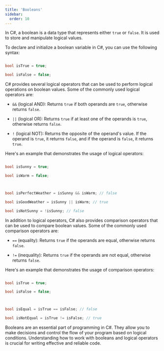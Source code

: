 ```yaml
---
title: 'Booleans'
sidebar:
  order: 10
---
```


 



In C#, a boolean is a data type that represents either `true` or `false`. It is used to store and manipulate logical values.





To declare and initialize a boolean variable in C#, you can use the following syntax:



```csharp

bool isTrue = true;

bool isFalse = false;

```





C# provides several logical operators that can be used to perform logical operations on boolean values. Some of the commonly used logical operators are:



- `&&` (logical AND): Returns `true` if both operands are `true`, otherwise returns `false`.

- `||` (logical OR): Returns `true` if at least one of the operands is `true`, otherwise returns `false`.

- `!` (logical NOT): Returns the opposite of the operand's value. If the operand is `true`, it returns `false`, and if the operand is `false`, it returns `true`.



Here's an example that demonstrates the usage of logical operators:



```csharp

bool isSunny = true;

bool isWarm = false;



bool isPerfectWeather = isSunny && isWarm; // false

bool isGoodWeather = isSunny || isWarm; // true

bool isNotSunny = !isSunny; // false

```





In addition to logical operators, C# also provides comparison operators that can be used to compare boolean values. Some of the commonly used comparison operators are:



- `==` (equality): Returns `true` if the operands are equal, otherwise returns `false`.

- `!=` (inequality): Returns `true` if the operands are not equal, otherwise returns `false`.



Here's an example that demonstrates the usage of comparison operators:



```csharp

bool isTrue = true;

bool isFalse = false;



bool isEqual = isTrue == isFalse; // false

bool isNotEqual = isTrue != isFalse; // true

```





Booleans are an essential part of programming in C#. They allow you to make decisions and control the flow of your program based on logical conditions. Understanding how to work with booleans and logical operators is crucial for writing effective and reliable code.


